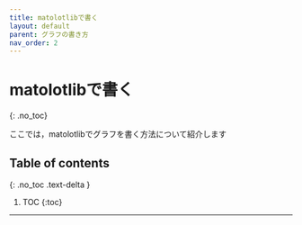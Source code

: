 ```yaml
---
title: matolotlibで書く
layout: default
parent: グラフの書き方
nav_order: 2
---
```


# matolotlibで書く
{: .no_toc}

ここでは，matolotlibでグラフを書く方法について紹介します

## Table of contents
{: .no_toc .text-delta }

1. TOC
{:toc}

---
